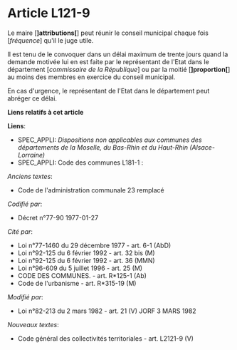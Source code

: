 # Article L121-9

Le maire [**]attributions[**] peut réunir le conseil municipal chaque fois [*fréquence*] qu'il le juge utile.

Il est tenu de le convoquer dans un délai maximum de trente jours quand la demande motivée lui en est faite par le
représentant de l'Etat dans le département [*commissaire de la République*] ou par la moitié [**]proportion[**] au moins des
membres en exercice du conseil municipal.

En cas d'urgence, le représentant de l'Etat dans le département peut abréger ce délai.

**Liens relatifs à cet article**

**Liens**:

  - SPEC_APPLI: *Dispositions non applicables aux communes des départements de la Moselle, du Bas-Rhin et du Haut-Rhin (Alsace-Lorraine)*
  - SPEC_APPLI: Code des communes L181-1 :

_Anciens textes_:

  - Code de l'administration communale 23 remplacé

_Codifié par_:

  - Décret n°77-90 1977-01-27

_Cité par_:

  - Loi n°77-1460 du 29 décembre 1977 - art. 6-1 (AbD)
  - Loi n°92-125 du 6 février 1992 - art. 32 bis (M)
  - Loi n°92-125 du 6 février 1992 - art. 36 (MMN)
  - Loi n°96-609 du 5 juillet 1996 - art. 25 (M)
  - CODE DES COMMUNES. - art. R*125-1 (Ab)
  - Code de l'urbanisme - art. R*315-19 (M)

_Modifié par_:

  - Loi n°82-213 du 2 mars 1982 - art. 21 (V) JORF 3 MARS 1982

_Nouveaux textes_:

  - Code général des collectivités territoriales - art. L2121-9 (V)
